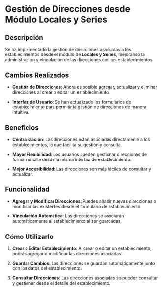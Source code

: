 # Gestión de Direcciones desde Módulo Locales y Series

## Descripción

Se ha implementado la gestión de direcciones asociadas a los establecimientos desde el módulo de **Locales y Series**, mejorando la administración y vinculación de las direcciones con los establecimientos.

## Cambios Realizados

- **Gestión de Direcciones**: Ahora es posible agregar, actualizar y eliminar direcciones al crear o editar un establecimiento.

- **Interfaz de Usuario**: Se han actualizado los formularios de establecimiento para permitir la gestión de direcciones de manera intuitiva.

## Beneficios

- **Centralización**: Las direcciones están asociadas directamente a los establecimientos, lo que facilita su gestión y consulta.

- **Mayor Flexibilidad**: Los usuarios pueden gestionar direcciones de forma sencilla desde la misma interfaz de establecimiento.

- **Mejor Accesibilidad**: Las direcciones son más fáciles de consultar y actualizar.

## Funcionalidad

- **Agregar y Modificar Direcciones**: Puedes añadir nuevas direcciones o modificar las existentes desde el formulario de establecimiento.

- **Vinculación Automática**: Las direcciones se asociarán automáticamente al establecimiento al ser guardadas.

## Cómo Utilizarlo

1. **Crear o Editar Establecimiento**: Al crear o editar un establecimiento, podrás agregar o modificar las direcciones asociadas.

2. **Guardar Cambios**: Las direcciones se guardan automáticamente junto con los datos del establecimiento.

3. **Consultar Direcciones**: Las direcciones asociadas se pueden consultar y gestionar desde el detalle del establecimiento.
